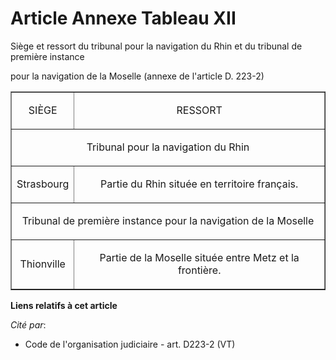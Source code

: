 # Article Annexe Tableau XII

Siège et ressort du tribunal pour la navigation du Rhin et du tribunal de première instance

pour la navigation de la Moselle (annexe de l'article D. 223-2)

<table align="center" border="1">
  <tbody>
    <tr>
      <td align="center">

SIÈGE

</td>
      <td align="center" colspan="2">

RESSORT

</td>
    </tr>
    <tr>
      <td align="center" colspan="2">

Tribunal pour la navigation du Rhin

</td>
    </tr>
    <tr>
      <td align="center">

Strasbourg

</td>
      <td align="center">

Partie du Rhin située en territoire français.

</td>
    </tr>
    <tr>
      <td align="center" colspan="2">

Tribunal de première instance pour la navigation de la Moselle

</td>
    </tr>
    <tr>
      <td align="center">

Thionville

</td>
      <td align="center">

Partie de la Moselle située entre Metz et la frontière.

</td>
    </tr>
  </tbody>
</table>

**Liens relatifs à cet article**

_Cité par_:

  - Code de l'organisation judiciaire - art. D223-2 (VT)
